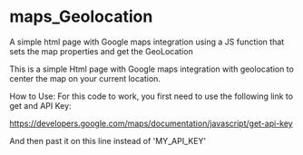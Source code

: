 # maps_Geolocation
A simple html page with Google maps integration using a JS function that sets the map properties and get the GeoLocation

This is a simple Html page with Google maps integration with geolocation to center the map on your current location.

How to Use: 
For this code to work, you first need to use the following link to get and API Key:

https://developers.google.com/maps/documentation/javascript/get-api-key

And then past it on this line instead of 'MY_API_KEY'
